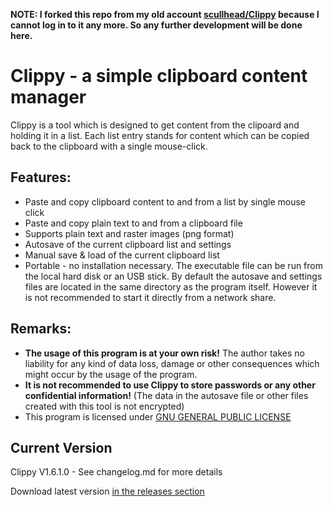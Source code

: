 **NOTE: I forked this repo from my old account [scullhead/Clippy](https://github.com/scullhead/Clippy) because I cannot log in to it any more. So any further development will be done here.**

# Clippy - a simple clipboard content manager

Clippy is a tool which is designed to get content from the clipoard and holding it in a list. Each list entry stands for content which can be copied back to the clipboard with a single mouse-click.

## Features:

* Paste and copy clipboard content to and from a list by single mouse click
* Paste and copy plain text to and from a clipboard file
* Supports plain text and raster images (png format)
* Autosave of the current clipboard list and settings
* Manual save & load of the current clipboard list
* Portable - no installation necessary. The executable file can be run from the local hard disk or an USB stick. By default the autosave and settings files are located in the same directory as the program itself. However it is not recommended to start it directly from a network share.

## Remarks:

* **The usage of this program is at your own risk!** The author takes no liability for any kind of data loss, damage or other consequences which might occur by the usage of the program.
* **It is not recommended to use Clippy to store passwords or any other confidential information!** (The data in the autosave file or other files created with this tool is not encrypted)
* This program is licensed under [GNU GENERAL PUBLIC LICENSE](http://www.gnu.org/licenses)

## Current Version
Clippy V1.6.1.0 - See changelog.md for more details

Download latest version [in the releases section](https://github.com/scullhead/Clippy/releases)
